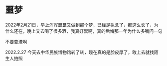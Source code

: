 # 噩梦
2022年2月21日，早上浑浑噩噩又做到那个梦，已经是执念了，都这么长了，为什么还在，晚上又去喝了很多酒，我真好累啊，真的后悔那一年为什么多嘴问一句

不要变渣啊

2022.2.27 今天去中华民族博物馆转了转，现在真的是脸皮厚了，敢上去就找陌生人拍照
